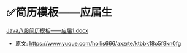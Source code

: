 # ✅简历模板——应届生
<!--page header-->

[Java八股简历模板——应届1.docx](https://www.yuque.com/attachments/yuque/0/2024/docx/5378072/1706949553791-ad38535e-926f-4a4c-9d63-cd83fa826284.docx)



<!--page footer-->
- 原文: <https://www.yuque.com/hollis666/axzrte/ktbbk18o5f9kn0fg>